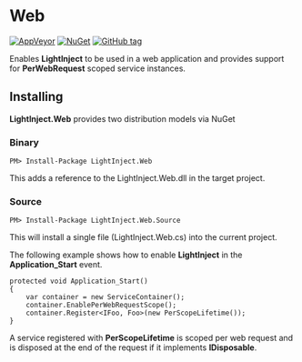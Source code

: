 # Web #
[![AppVeyor](https://img.shields.io/appveyor/ci/gruntjs/grunt.svg?maxAge=2592000)](https://ci.appveyor.com/project/seesharper/lightinject-web)
[![NuGet](https://img.shields.io/nuget/v/LightInject.Web.svg?maxAge=2592000)]()
[![GitHub tag](https://img.shields.io/github/tag/seesharper/LightInject.Web.svg?maxAge=2592000)]()

Enables **LightInject** to be used in a web application and provides support for **PerWebRequest** scoped service instances.

## Installing ##

**LightInject.Web** provides two distribution models via NuGet

### Binary ###

<div class="nuget-badge" >
   <p>
         <code>PM&gt; Install-Package LightInject.Web </code>
   </p>
</div>

This adds a reference to the LightInject.Web.dll in the target project.

### Source ###

<div class="nuget-badge" >
   <p>
         <code>PM&gt; Install-Package LightInject.Web.Source </code>
   </p>
</div>

This will install a single file (LightInject.Web.cs) into the current project.

The following example shows how to enable **LightInject** in the **Application_Start** event.

	protected void Application_Start()
    {
		var container = new ServiceContainer();
        container.EnablePerWebRequestScope();                   
		container.Register<IFoo, Foo>(new PerScopeLifetime()); 		
	}

A service	 registered with **PerScopeLifetime** is scoped per web request and is disposed at the end of the request if it implements **IDisposable**.